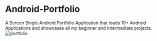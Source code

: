 # Android-Portfolio

A Screen Single Android Portfolio Application that loads 10+ Android Applications and showcases all my beginner and intermediate projects.
![portfolio](https://github.com/mufratkarim/Android-Portfolio/blob/master/and_port.gif)
